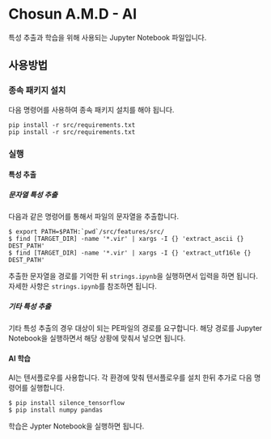 # Chosun A.M.D - AI

특성 추출과 학습을 위해 사용되는 Jupyter Notebook 파일입니다.

## 사용방법
### 종속 패키지 설치
다음 명령어를 사용하여 종속 패키지 설치를 해야 됩니다.
```
pip install -r src/requirements.txt
pip install -r src/requirements.txt
```

### 실행
#### 특성 추출
##### 문자열 특성 추출
다음과 같은 명령어를 통해서 파일의 문자열을 추출합니다.
```
$ export PATH=$PATH:`pwd`/src/features/src/
$ find [TARGET_DIR] -name '*.vir' | xargs -I {} 'extract_ascii {} DEST_PATH'
$ find [TARGET_DIR] -name '*.vir' | xargs -I {} 'extract_utf16le {} DEST_PATH'
```

추출한 문자열을 경로를 기억한 뒤 `strings.ipynb`을 실행하면서 입력을 하면 됩니다. 자세한 사항은 `strings.ipynb`를 참조하면 됩니다.

##### 기타 특성 추출
기타 특성 추출의 경우 대상이 되는 PE파일의 경로를 요구합니다. 해당 경로를 Jupyter Notebook을 실행하면서 해당 상황에 맞춰서 넣으면 됩니다.

#### AI 학습
AI는 텐서플로우를 사용합니다. 각 환경에 맞춰 텐서플로우를 설치 한뒤 추가로 다음 명령어를 실행합니다.
```
$ pip install silence_tensorflow
$ pip install numpy pandas
```

학습은 Jypter Notebook을 실행하면 됩니다.